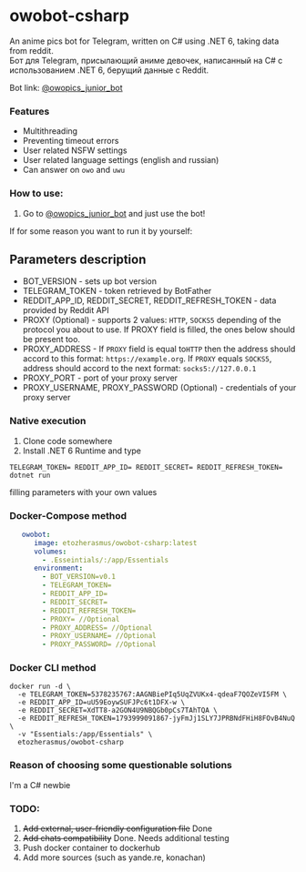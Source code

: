 # owobot-csharp

An anime pics bot for Telegram, written on C# using .NET 6, taking data from reddit.   
Бот для Telegram, присылающий аниме девочек, написанный на C# с использованием .NET 6, берущий данные с Reddit.

Bot link:  [@owopics_junior_bot](https://t.me/owopics_junior_bot)

### Features
* Multithreading
* Preventing timeout errors
* User related NSFW settings
* User related language settings (english and russian)
* Can answer on `owo` and `uwu`

### How to use:
1. Go to [@owopics_junior_bot](https://t.me/owopics_junior_bot) and just use the bot!

If for some reason you want to run it by yourself:

## Parameters description
 - BOT_VERSION - sets up bot version
 - TELEGRAM_TOKEN - token retrieved by BotFather
 - REDDIT_APP_ID, REDDIT_SECRET, REDDIT_REFRESH_TOKEN - data provided by Reddit API
 - PROXY (Optional) - supports 2 values: ```HTTP```, ```SOCKS5``` depending of the protocol you about to use. If PROXY field is filled, the ones below should be present too.
 - PROXY_ADDRESS - If ```PROXY``` field is equal to```HTTP``` then the address should accord to this format: ```https://example.org```. If ```PROXY``` equals ```SOCKS5```, address should accord to the next format: ```socks5://127.0.0.1```
 - PROXY_PORT - port of your proxy server
 - PROXY_USERNAME, PROXY_PASSWORD (Optional) - credentials of your proxy server 
### Native execution
1. Clone code somewhere
2. Install .NET 6 Runtime and type

```shell
TELEGRAM_TOKEN= REDDIT_APP_ID= REDDIT_SECRET= REDDIT_REFRESH_TOKEN= dotnet run
```
filling parameters with your own values

### Docker-Compose method
```yaml
   owobot:
      image: etozherasmus/owobot-csharp:latest
      volumes:
        - .Esseintials/:/app/Essentials
      environment:
        - BOT_VERSION=v0.1
        - TELEGRAM_TOKEN=
        - REDDIT_APP_ID=
        - REDDIT_SECRET=
        - REDDIT_REFRESH_TOKEN=
        - PROXY= //Optional
        - PROXY_ADDRESS= //Optional
        - PROXY_USERNAME= //Optional
        - PROXY_PASSWORD= //Optional
```

### Docker CLI method
```shell
docker run -d \
  -e TELEGRAM_TOKEN=5378235767:AAGNBiePIq5UqZVUKx4-qdeaF7QOZeVI5FM \
  -e REDDIT_APP_ID=uU59EoywSUFJPc6t1DFX-w \
  -e REDDIT_SECRET=XdTT8-a2GON4U9NBQGb0pCs7TAhTQA \
  -e REDDIT_REFRESH_TOKEN=1793999091867-jyFmJj1SLY7JPRBNdFHiH8FOvB4NuQ \
  -v "Essentials:/app/Essentials" \
  etozherasmus/owobot-csharp
```

### Reason of choosing some questionable solutions

I'm a C# newbie

### TODO: 
1. ~~Add external, user-friendly configuration file~~ Done
2. ~~Add chats compatibility~~ Done. Needs additional testing
3. Push docker container to dockerhub
4. Add more sources (such as yande.re, konachan)

